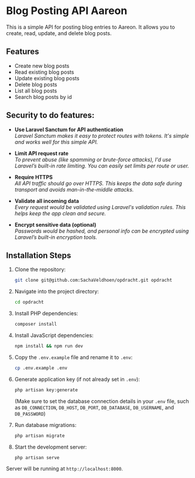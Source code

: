 # Blog Posting API Aareon

This is a simple API for posting blog entries to Aareon. It allows you to create, read, update, and delete blog posts.

## Features
- Create new blog posts
- Read existing blog posts
- Update existing blog posts
- Delete blog posts
- List all blog posts
- Search blog posts by id

## Security to do features:
- **Use Laravel Sanctum for API authentication**  
    _Laravel Sanctum makes it easy to protect routes with tokens. It's simple and works well for this simple API._

- **Limit API request rate** <br>
_To prevent abuse (like spamming or brute-force attacks), I'd use Laravel’s built-in rate limiting. You can easily set limits per route or user._

- **Require HTTPS**  
  _All API traffic should go over HTTPS. This keeps the data safe during transport and avoids man-in-the-middle attacks._

- **Validate all incoming data**  
  _Every request would be validated using Laravel's validation rules. This helps keep the app clean and secure._

- **Encrypt sensitive data (optional)**  
  _Passwords would be hashed, and personal info can be encrypted using Laravel’s built-in encryption tools._


## Installation Steps
1. Clone the repository:
    ```bash
    git clone git@github.com:SachaVeldhoen/opdracht.git opdracht
    ```

2. Navigate into the project directory:
    ```bash
    cd opdracht
    ```

3. Install PHP dependencies:
    ```bash
    composer install
    ```

4. Install JavaScript dependencies:
    ```bash
    npm install && npm run dev
    ```

5. Copy the `.env.example` file and rename it to `.env`:
    ```bash
    cp .env.example .env
    ```

6. Generate application key (if not already set in `.env`):
    ```bash
    php artisan key:generate
    ```

   (Make sure to set the database connection details in your `.env` file, such as `DB_CONNECTION`, `DB_HOST`, `DB_PORT`, `DB_DATABASE`, `DB_USERNAME`, and `DB_PASSWORD`)


7. Run database migrations:
    ```bash
    php artisan migrate
    ```

8. Start the development server:
    ```bash
    php artisan serve
    ```
   
Server will be running at `http://localhost:8000`.
